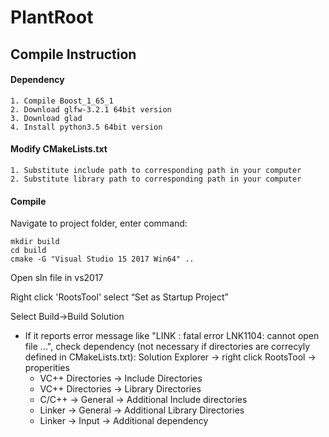 # PlantRoot

## Compile Instruction ##

#### Dependency ####
	1. Compile Boost_1_65_1
	2. Download glfw-3.2.1 64bit version
	3. Download glad
	4. Install python3.5 64bit version

#### Modify CMakeLists.txt #### 
	1. Substitute include path to corresponding path in your computer
	2. Substitute library path to corresponding path in your computer

#### Compile #### 
Navigate to project folder, enter command:
```
mkdir build
cd build
cmake -G "Visual Studio 15 2017 Win64" ..
```

Open sln file in vs2017

Right click 'RootsTool' select “Set as Startup Project”

Select Build->Build Solution
- If it reports error message like "LINK : fatal error LNK1104: cannot open file ...", check dependency (not necessary if directories are correcyly defined in CMakeLists.txt): 
  Solution Explorer -> right click RootsTool -> properities
  - VC++ Directories -> Include Directories
  - VC++ Directories -> Library Directories
  - C/C++ -> General -> Additional Include directories
  - Linker -> General -> Additional Library Directories
  - Linker -> Input -> Additional dependency

